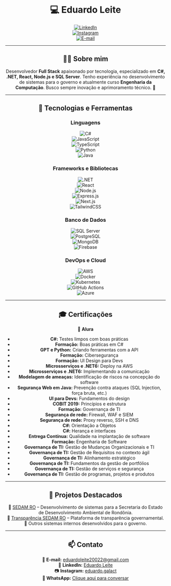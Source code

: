 <div align="center">

# 💻 Eduardo Leite  

[![LinkedIn](https://img.shields.io/badge/LinkedIn-eduardoleite-blue?style=for-the-badge&logo=linkedin)](https://www.linkedin.com/in/eduardo-leite-22b039243/)  
[![Instagram](https://img.shields.io/badge/Instagram-@eduardo.galact-purple?style=for-the-badge&logo=instagram)](https://www.instagram.com/eduardo.galact/)  
[![E-mail](https://img.shields.io/badge/Email-eduardoleite20022@gmail.com-red?style=for-the-badge&logo=gmail)](mailto:eduardoleite20022@gmail.com)  

</div>

---

<div align="center">

## 👨‍💻 Sobre mim  

Desenvolvedor **Full Stack** apaixonado por tecnologia, especializado em **C#, .NET, React, Node.js e SQL Server**. Tenho experiência no desenvolvimento de sistemas para o governo e atualmente curso **Engenharia da Computação**. Busco sempre inovação e aprimoramento técnico. 🚀  

</div>

---

<div align="center">

## 🚀 Tecnologias e Ferramentas  

### **Linguagens**  
![C#](https://img.shields.io/badge/C%23-239120?style=for-the-badge&logo=c-sharp&logoColor=white)  
![JavaScript](https://img.shields.io/badge/JavaScript-F7DF1E?style=for-the-badge&logo=javascript&logoColor=black)  
![TypeScript](https://img.shields.io/badge/TypeScript-007ACC?style=for-the-badge&logo=typescript&logoColor=white)  
![Python](https://img.shields.io/badge/Python-3776AB?style=for-the-badge&logo=python&logoColor=white)  
![Java](https://img.shields.io/badge/Java-007396?style=for-the-badge&logo=java&logoColor=white)  

### **Frameworks e Bibliotecas**  
![.NET](https://img.shields.io/badge/.NET-512BD4?style=for-the-badge&logo=dotnet&logoColor=white)  
![React](https://img.shields.io/badge/React-20232A?style=for-the-badge&logo=react&logoColor=61DAFB)  
![Node.js](https://img.shields.io/badge/Node.js-43853D?style=for-the-badge&logo=node-dot-js&logoColor=white)  
![Express.js](https://img.shields.io/badge/Express.js-000000?style=for-the-badge&logo=express&logoColor=white)  
![Next.js](https://img.shields.io/badge/Next.js-000000?style=for-the-badge&logo=next.js&logoColor=white)  
![TailwindCSS](https://img.shields.io/badge/Tailwind_CSS-38B2AC?style=for-the-badge&logo=tailwind-css&logoColor=white)  

### **Banco de Dados**  
![SQL Server](https://img.shields.io/badge/SQL_Server-CC2927?style=for-the-badge&logo=microsoft-sql-server&logoColor=white)  
![PostgreSQL](https://img.shields.io/badge/PostgreSQL-336791?style=for-the-badge&logo=postgresql&logoColor=white)  
![MongoDB](https://img.shields.io/badge/MongoDB-47A248?style=for-the-badge&logo=mongodb&logoColor=white)  
![Firebase](https://img.shields.io/badge/Firebase-FFCA28?style=for-the-badge&logo=firebase&logoColor=black)  

### **DevOps e Cloud**  
![AWS](https://img.shields.io/badge/AWS-232F3E?style=for-the-badge&logo=amazon-aws&logoColor=white)  
![Docker](https://img.shields.io/badge/Docker-2496ED?style=for-the-badge&logo=docker&logoColor=white)  
![Kubernetes](https://img.shields.io/badge/Kubernetes-326CE5?style=for-the-badge&logo=kubernetes&logoColor=white)  
![GitHub Actions](https://img.shields.io/badge/GitHub_Actions-2088FF?style=for-the-badge&logo=github-actions&logoColor=white)  
![Azure](https://img.shields.io/badge/Azure-0078D4?style=for-the-badge&logo=microsoft-azure&logoColor=white)  

</div>

---

<div align="center">

## 🎓 Certificações  

📌 **Alura**  

- **C#:** Testes limpos com boas práticas  
- **Formação:** Boas práticas em C#  
- **GPT e Python:** Criando ferramentas com a API  
- **Formação:** Cibersegurança  
- **Formação:** UI Design para Devs  
- **Microsserviços e .NET6:** Deploy na AWS  
- **Microsserviços e .NET6:** Implementando a comunicação  
- **Modelagem de ameaças:** Identificação de riscos na concepção do software  
- **Segurança Web em Java:** Prevenção contra ataques (SQL Injection, força bruta, etc.)  
- **UI para Devs:** Fundamentos do design  
- **COBIT 2019:** Princípios e estrutura  
- **Formação:** Governança de TI  
- **Segurança de rede:** Firewall, WAF e SIEM  
- **Segurança de rede:** Proxy reverso, SSH e DNS  
- **C#:** Orientação a Objetos  
- **C#:** Herança e interfaces  
- **Entrega Contínua:** Qualidade na implantação de software  
- **Formação:** Engenharia de Software  
- **Governança de TI:** Gestão de Mudanças Organizacionais e TI  
- **Governança de TI:** Gestão de Requisitos no contexto ágil  
- **Governança de TI:** Alinhamento estratégico  
- **Governança de TI:** Fundamentos da gestão de portfólios  
- **Governança de TI:** Gestão de serviços e segurança  
- **Governança de TI:** Gestão de programas, projetos e produtos  

</div>

---

<div align="center">

## 📌 Projetos Destacados  

🔹 [SEDAM RO](https://www.sedam.ro.gov.br/) – Desenvolvimento de sistemas para a Secretaria do Estado de Desenvolvimento Ambiental de Rondônia.  
🔹 [Transparência SEDAM RO](https://transparencia.sedam.ro.gov.br/) – Plataforma de transparência governamental.  
🔹 Outros sistemas internos desenvolvidos para o governo.  

</div>

---

<div align="center">

## 📫 Contato  

📧 **E-mail:** [eduardoleite20022@gmail.com](mailto:eduardoleite20022@gmail.com)  
💼 **LinkedIn:** [Eduardo Leite](https://www.linkedin.com/in/eduardo-leite-22b039243/)  
📷 **Instagram:** [eduardo.galact](https://www.instagram.com/eduardo.galact/)  
📱 **WhatsApp:** [Clique aqui para conversar](https://wa.me/5569992041145)  


</div>
